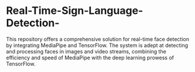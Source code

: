 # Real-Time-Sign-Language-Detection-
This repository offers a comprehensive solution for real-time face detection by integrating MediaPipe and TensorFlow. The system is adept at detecting and processing faces in images and video streams, combining the efficiency and speed of MediaPipe with the deep learning prowess of TensorFlow.
